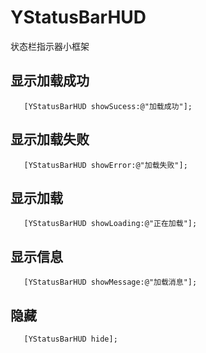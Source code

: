 # YStatusBarHUD
状态栏指示器小框架

## 显示加载成功
```objc
   [YStatusBarHUD showSucess:@"加载成功"];
```

## 显示加载失败
```objc
   [YStatusBarHUD showError:@"加载失败"];
```

## 显示加载
```objc
   [YStatusBarHUD showLoading:@"正在加载"];
```

## 显示信息
```objc
   [YStatusBarHUD showMessage:@"加载消息"];
```
## 隐藏
```objc
   [YStatusBarHUD hide];
```